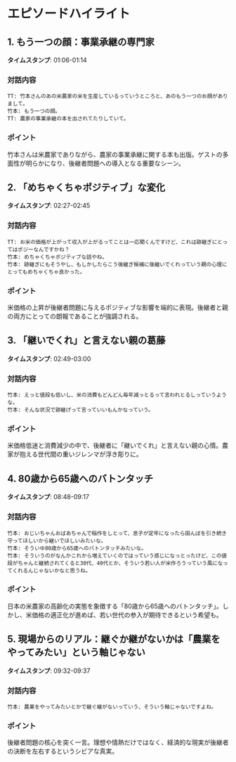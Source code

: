 # エピソードハイライト

## 1. もう一つの顔：事業承継の専門家
**タイムスタンプ**: 01:06-01:14

### 対話内容
```
TT: 竹本さんのあの米農家の米を生産しているっていうところと、あのもう一つのお顔がありまして。
竹本: もう一つの顔。
TT: 農家の事業承継の本を出されてたりしていて。
```

### ポイント
竹本さんは米農家でありながら、農家の事業承継に関する本も出版。ゲストの多面性が明らかになり、後継者問題への導入となる重要なシーン。

## 2. 「めちゃくちゃポジティブ」な変化
**タイムスタンプ**: 02:27-02:45

### 対話内容
```
TT: お米の価格が上がって収入が上がるってことは一応聞くんですけど、これは跡継ぎにとってはポジーなんですかね？
竹本: めちゃくちゃポジティブな話やね。
竹本: 跡継ぎにもそうやし、もしかしたらこう後継ぎ候補に後継いでくれっていう親の心理にとってもめちゃくちゃ良かった。
```

### ポイント
米価格の上昇が後継者問題に与えるポジティブな影響を端的に表現。後継者と親の両方にとっての朗報であることが強調される。

## 3. 「継いでくれ」と言えない親の葛藤
**タイムスタンプ**: 02:49-03:00

### 対話内容
```
竹本: えっと値段も低いし、米の消費もどんどん毎年減っとるって言われとるしっていうような。
竹本: そんな状況で跡継げって言っていいもんかなっていう。
```

### ポイント
米価格低迷と消費減少の中で、後継者に「継いでくれ」と言えない親の心情。農家が抱える世代間の重いジレンマが浮き彫りに。

## 4. 80歳から65歳へのバトンタッチ
**タイムスタンプ**: 08:48-09:17

### 対話内容
```
竹本: おじいちゃんおばあちゃんで稲作をしとって、息子が定年になったら田んぼを引き続き守ってほしいから継いでほしいみたいな。
竹本: そういゆ80歳から65歳へのバトンタッチみたいな。
竹本: そういうのがなんかこれから増えていくのではっていう感じになっとったけど、この値段がちゃんと継続されてくると30代、40代とか、そういう若い人が米作ろうっていう風になってくれるんじゃないかなと思うね。
```

### ポイント
日本の米農家の高齢化の実態を象徴する「80歳から65歳へのバトンタッチ」。しかし、米価格の適正化が進めば、若い世代の参入が期待できるという希望も。

## 5. 現場からのリアル：継ぐか継がないかは「農業をやってみたい」という軸じゃない
**タイムスタンプ**: 09:32-09:37

### 対話内容
```
竹本: 農業をやってみたいとかで継ぐ継がないっていう、そういう軸じゃないですよね。
```

### ポイント
後継者問題の核心を突く一言。理想や情熱だけではなく、経済的な現実が後継者の決断を左右するというシビアな真実。